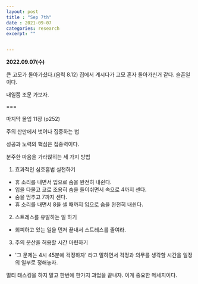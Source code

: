 ```yaml
---
layout: post
title : "Sep 7th"
date : 2021-09-07
categories: research
excerpt: ""


---
```

 

**2022.09.07(수)**


큰 고모가 돌아가셨다.(음력 8.12)  집에서 계시다가 고모 혼자 돌아가신거 같다. 슬픈일이다. 

내일쯤 조문 가보자. 


===

마지막 몰입 11장 (p252)

주의 산만에서 벗어나 집중하는 법

성공과 노력의 핵심은 집중력이다.

분주한 마음을 가라앉히는 세 가지 방법

1. 효과적인 심호흡법 실천하기

* 휴 소리를 내면서 입으로 숨을 완전히 내쉰다.
* 입을 다물고 코로 조용히 숨을 들이쉬면서 속으로 4까지 센다.
* 숨을 멈추고 7까지 센다.
* 휴 소리를 내면서 8을 셀 때까지 입으로 숨을 완전히 내쉰다.

2. 스트레스를 유발하는 일 하기
* 회피하고 있는 일을 먼저 끝내서 스트레스를 줄여라.

3. 주의 분산을 허용할 시간 마련하기
* '그 문제는 4시 45분에 걱정하자' 라고 말하면서 걱정과 의무를 생각할 시간을 일정의 일부로 정해놓자. 

멀티 태스킹을 하지 말고 한번에 한가지 과업을 끝내자. 이게 중요한 메세지이다. 

